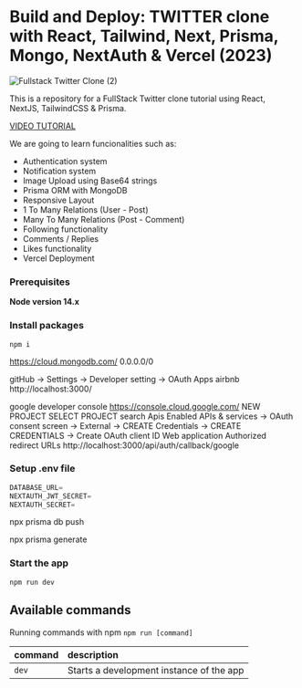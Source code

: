 # Build and Deploy: TWITTER clone with React, Tailwind, Next, Prisma, Mongo, NextAuth & Vercel (2023)

![Fullstack Twitter Clone (2)](https://user-images.githubusercontent.com/23248726/224405420-03112a76-250a-4283-992c-60e235170678.png)

This is a repository for a FullStack Twitter clone tutorial using React, NextJS, TailwindCSS & Prisma.

[VIDEO TUTORIAL](https://www.youtube.com/watch?v=ytkG7RT6SvU)

We are going to learn funcionalities such as:

- Authentication system
- Notification system
- Image Upload using Base64 strings
- Prisma ORM with MongoDB
- Responsive Layout
- 1 To Many Relations (User - Post)
- Many To Many Relations (Post - Comment)
- Following functionality
- Comments / Replies
- Likes functionality
- Vercel Deployment

### Prerequisites

**Node version 14.x**

### Install packages

```shell
npm i
```

https://cloud.mongodb.com/
0.0.0.0/0

gitHub -> Settings -> Developer setting -> OAuth Apps
airbnb
http://localhost:3000/

google developer console
https://console.cloud.google.com/
NEW PROJECT
SELECT PROJECT
search Apis
Enabled APIs & services -> OAuth consent screen -> External -> CREATE
Credentials -> CREATE CREDENTIALS -> Create OAuth client ID
Web application
Authorized redirect URLs
http://localhost:3000/api/auth/callback/google

### Setup .env file

```js
DATABASE_URL=
NEXTAUTH_JWT_SECRET=
NEXTAUTH_SECRET=
```

npx prisma db push

npx prisma generate

### Start the app

```shell
npm run dev
```

## Available commands

Running commands with npm `npm run [command]`

| command | description                              |
| :------ | :--------------------------------------- |
| `dev`   | Starts a development instance of the app |
